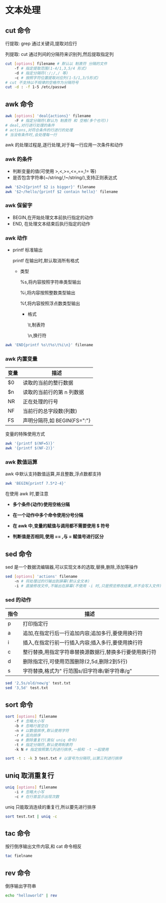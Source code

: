 # 文本处理

## cut 命令

行提取: grep 通过关键词,提取对应行

列提取: cut 通过列间的分隔符来识别列,然后提取指定列

```bash
cut [options] filename # 默认以 制表符 分隔的文件
    -f # 指定提取范围(1-4/1,3,5/4 形式)
    -d # 指定分隔符(:/;/,/ 等)
    -c # 按照字符位置提取对应列(1-5/1,3/5形式)
# cut 不支持以不规律的空格作为分隔符号
cut -d : -f 1-5 /etc/passwd
```

## awk 命令

```bash
awk [options] 'deal{actions}' filename
    -F # 指定分隔符(默认为 制表符 和 空格(多个也可))
# deal,对行进行处理的条件
# actions,对符合条件的行进行的处理
# 当没有条件时,会处理每一行
```

awk 的处理过程是,逐行处理,对于每一行应用一次条件和动作

### awk 的条件

* 判断变量的值(可使用 >,<,>=,<=,==,!= 等)
* 是否包含字符串(\~/string/,!\~/string/),支持正则表达式

```bash
awk '$2>2{printf $2 is bigger}' filename
awk '$2~/hello/{printf $2 contain hello}' filename
```

### awk 保留字

* BEGIN,在开始处理文本前执行指定的动作
* END, 在处理文本结束后执行指定的动作

### awk 动作

* printf 标准输出

    printf 在输出时,默认取消所有格式

  * 类型

       %s,将内容按照字符串类型输出

       %i,将内容按照整数类型输出

       %f,将内容按照浮点数类型输出

    * 格式

        \t,制表符

        \n,换行符

```bash
awk 'END{printf %s\t%s\t%i\n}' filename
```

### awk 内置变量

| 变量 | 描述                        |
| ---- | --------------------------- |
| \$0  | 读取的当前的整行数据        |
| \$n  | 读取的当前行的第 n 列数据   |
| NR   | 正在处理的行号              |
| NF   | 当前行的总字段数(列数)      |
| FS   | 声明分隔符,如 BEGIN{FS=":"} |

变量的特殊使用方式

```bash
awk '{printf $(NF=5)}'
awk '{printf $(NF-2)}'
```

### awk 数值运算

awk 中默认支持数值运算,并且整数,浮点数都支持

```bash
awk 'BEGIN{printf 7.5*2-4}'
```

在使用 awk 时,要注意

* **多个条件{动作}使用空格分隔**

* **在一个动作中多个命令使用分号分隔**

* **在 awk 中,变量的赋值与调用都不需要使用 \$ 符号**

* **判断值是否相同,使用 == ,与 = 赋值号进行区分**

## sed 命令

sed 是一个数据流编辑器,可以实现文本的选取,替换,删除,添加等操作

```bash
sed [options] 'actions' filename
    -n # 将处理过的行输出到屏幕(默认全文本)
    -i # 直接修改文件,不输出在屏幕(不使用 -i 时,只是预览修改结果,并不会写入文件)
```

### sed 的动作

| 指令 | 描述                                                   |
| ---- | ------------------------------------------------------ |
| p    | 打印指定行                                             |
| a    | 追加,在指定行后一行追加内容;追加多行,要使用换行符      |
| i    | 插入,在指定行前一行插入内容;插入多行,要使用换行符      |
| c    | 整行替换,用指定字符串替换源数据行,替换多行要使用换行符 |
| d    | 删除指定行,可使用范围删除(2,5d,删除2到5行)             |
| s    | 字符替换,格式为" 行范围s/旧字符串/新字符串/g"          |

```bash
sed '2,5s/old/new/g' test.txt
sed '3,5d' test.txt
```

## sort 命令

```bash
sort [options] filename
    -f # 忽略大小写
    -b # 忽略行首空白
    -n # 以数值排序,默认使用字符
    -r # 反向排序
    -u # 删除重复行(类似 uniq 命令)
    -t # 指定分隔符,默认使用制表符
    -k N # 指定按照第几列进行排序,一般和 -t 一起使用
```

```bash
sort -t : -k 3 test.txt # 以冒号为分隔符,以第三列进行排序
```

## uniq 取消重复行

```bash
uniq [options] filename
    -i # 忽略大小写
    -c # 在行首显示出现次数
```

uniq 只能取消连续的重复行,所以要先进行排序

```bash
sort test.txt | uniq -c
```

## tac 命令

按行倒序输出文件内容,和 cat 命令相反

```bash
tac fielname
```

## rev 命令

倒序输出字符串

```bash
echo "helloworld" | rev
```
